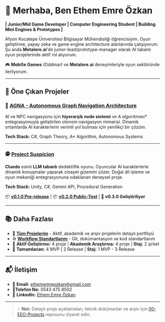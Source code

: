 # 👋 Merhaba, Ben Ethem Emre Özkan

**| Junior/Mid Game Developer | Computer Engineering Student | Building Mini Engines & Prototypes |**

Afyon Kocatepe Üniversitesi Bilgisayar Mühendisliği öğrencisiyim. Oyun geliştirme, yapay zeka ve game engine architecture alanlarında çalışıyorum. Şu anda **Metalore.ai**'de junior-lead/prototype-manager olarak AI tabanlı oyun projelerinde aktif rol alıyorum.

🎮 **MobGe Games** (Oddmar) ve **Metalore.ai** deneyimleriyle oyun sektöründe ilerliyorum.

---

## 🚀 Öne Çıkan Projeler

### 🧠 [AGNA - Autonomous Graph Navigation Architecture](https://github.com/EthemEmreOzkan/01-Architecture-AGNA)
AI ve NPC navigasyonu için **hiyerarşik node sistemi** ve **A* algoritması** entegrasyonuyla geliştirilen otonom navigasyon mimarisi. Dinamik ortamlarda AI karakterlerin verimli yol bulması için yenilikçi bir çözüm.

**Tech Stack:** C#, Graph Theory, A* Algorithm, Autonomous Systems

---

### 🕵️ [Project Suspicion](https://github.com/EthemEmreOzkan/02-Unity-Project_Suspicion-Prototype)
**Cluedo** esinli **LLM tabanlı** dedektiflik oyunu. Oyuncular AI karakterlerle dinamik konuşmalar yaparak cinayet gizemini çözer. Doğal dil işleme ve oyun mekaniği entegrasyonuna odaklanan deneysel proje.

**Tech Stack:** Unity, C#, Gemini API, Procedural Generation

📦 **[v0.1.0 Pre-release](https://github.com/EthemEmreOzkan/02-Unity-Project_Suspicion-Prototype/releases/tag/0.1.0)** | 📦 **[v0.2.0 Public-Test](https://github.com/EthemEmreOzkan/02-Unity-Project_Suspicion-Prototype/releases/tag/0.2.0)** | 🔄 **v0.3.0 Geliştiriliyor**

---

## 📚 Daha Fazlası

- 📂 **[Tüm Projelerim](https://github.com/EthemEmreOzkan/00-EEO-Projects)** - Aktif, akademik ve arşiv projelerin detaylı portföyü
- ⚙️ **[Workflow Standartlarım](https://github.com/EthemEmreOzkan/00-EEO-Workflows)** - Git, dokümantasyon ve kod standartlarım
- 🎯 **Aktif Geliştirme:** 4 proje | **Akademik Araştırma:** 4 proje | **Staj:** 2 şirket 
- 🎯 **Tamamlanan:** 4 MVP | 2 Release | **Staj:** 1 MVP - 3 Release 

---

## 📬 İletişim

- 📧 **Email:** ethememreozkan@gmail.com
- 📱**Telefon No:** 0543 475 8502
- 💼 **Linkedln:** [Ethem Emre Özkan](https://www.linkedin.com/in/ethememreozkan/)
---

> 💡 **Not:** Detaylı proje açıklamaları, teknik dokümanlar ve arşiv için [00-EEO-Projects](https://github.com/EthemEmreOzkan/00-EEO-Projects) reposunu ziyaret edin.


